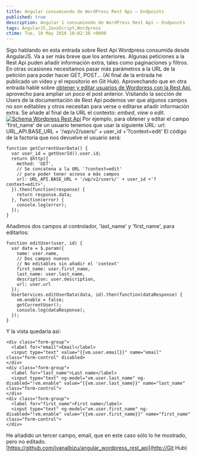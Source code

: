 ```yaml
---
title: Angular consumiendo de WordPress Rest Api – Endpoints
published: true
description: Angular 1 consumiendo de WordPress Rest Api – Endpoints
tags: AngularJS,JavaScript,Wordpress
ctime: Tue, 10 May 2016 18:02:38 +0000
---
```


Sigo hablando en esta entrada sobre Rest Api Wordpress consumida desde AngularJS. Va a ser más breve que los anteriores. Algunas peticiones a la Rest Api puden añadir información extra, tales como paginaciones y filtros. En otras ocasiones necesitamos pasar más parámetros a la URL de la petición para poder hacer GET, POST... (Al final de la entrada he publicado un vídeo y el repositorio en Git Hub). Aprovechando que en otra entrada hablé sobre [obtener y editar usuarios de Wordpress con la Rest Api](http://ivanalbizu.eu/angular-consumiendo-wordpress-rest-api-trabajando-usuarios/), aprovecho para ampliar un poco el post anterior. Visitando la sección de Users de la documentación de Rest Api podemos ver que algunos campos no son editables y otros necesitan para verse o editarse añadir información extra. Se añade al final de la URL el contexto: _embed_, _view_ o _edit_. [![Schema Wordpress Rest Api](storage/wp-content/uploads/2016/05/schema-rest-api.jpg)](http://ivanalbizu.eu/wp-content/uploads/2016/05/schema-rest-api.jpg) Por ejemplo, para obtener y editar el campo 'first_name' de un usuario tenemos que usar la siguiente URL: url: URL_API.BASE_URL + '/wp/v2/users/' + user_id +'?context=edit' El código de la factoría que nos devuelve el usuario será:

```
function getCurrentUserData() {
  var user_id = getUserId().user.id;
  return $http({
    method: 'GET',
    // Se concatena a la URL '?context=edit'
    // para poder tener acceso a más campos
    url: URL_API.BASE_URL + '/wp/v2/users/' + user_id +'?context=edit>',
  }).then(function(response) {
    return response.data;
  }, function(error) {
    console.log(error);
  });
}
```

Añadimos dos campos al controlador, 'last_name' y 'first_name', para editarlos:

```
function editUser(user, id) {
  var data = $.param({
    name: user.name,
    // Dos campos nuevos
    // No editables sin añadir el 'context'
    first_name: user.first_name,
    last_name: user.last_name,
    description: user.description,
    url: user.url
  });
  UserServices.editUserData(data, id).then(function(dataResponse) {
    vm.enable = false;
    getCurrentUser();
    console.log(dataResponse);
  });
}
```

Y la vista quedaría así:

```
<div class="form-group">
  <label for="email">Email</label>
  <input type="text" value="{{vm.user.email}}" name="email" class="form-control" disabled>
</div>
<div class="form-group">
  <label for="last_name">Last name</label>
  <input type="text" ng-model="vm.user.last_name" ng-disabled="!vm.enable" value="{{vm.user.last_name}}" name="last_name" class="form-control">
</div>
<div class="form-group">
  <label for="first_name">First name</label>
  <input type="text" ng-model="vm.user.first_name" ng-disabled="!vm.enable" value="{{vm.user.first_name}}" name="first_name" class="form-control">
</div>
```

He añadido un tercer campo, email, que en este caso sólo lo he mostrado, pero no editado. [https://github.com/ivanalbizu/angular_wordpress_rest_api](http://Git Hub)